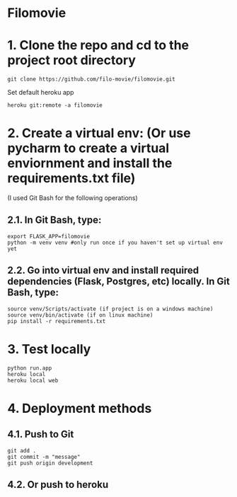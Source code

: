 # Filomovie


# 1. Clone the repo and cd to the project root directory
```
git clone https://github.com/filo-movie/filomovie.git
```

Set default heroku app
```
heroku git:remote -a filomovie

```


# 2. Create a virtual env: (Or use pycharm to create a virtual enviornment and install the requirements.txt file)

(I used Git Bash for the following operations)

## 2.1. In Git Bash, type: 
```
export FLASK_APP=filomovie 	
python -m venv venv #only run once if you haven't set up virtual env yet
```

## 2.2. Go into virtual env and install required dependencies (Flask, Postgres, etc) locally. In Git Bash, type:
```
source venv/Scripts/activate (if project is on a windows machine)
source venv/bin/activate (if on linux machine)
pip install -r requirements.txt
```

# 3. Test locally
```
python run.app
heroku local
heroku local web
```


# 4. Deployment methods

## 4.1. Push to Git
```
git add .
git commit -m "message"
git push origin development
``` 

## 4.2. Or push to heroku

